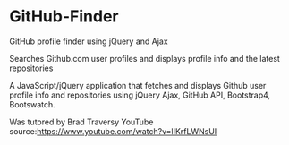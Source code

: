# GitHub-Finder
GitHub profile finder using jQuery and Ajax

Searches Github.com user profiles and displays profile info and the latest repositories

  A JavaScript/jQuery application that fetches and displays Github user profile info and repositories 
using jQuery Ajax, GitHub API, Bootstrap4, Bootswatch.

Was tutored by Brad Traversy
YouTube source:https://www.youtube.com/watch?v=lIKrfLWNsUI
